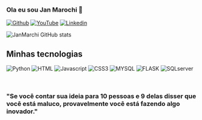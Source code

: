 
### Ola eu sou Jan Marochi 👋
[![Github](https://img.shields.io/badge/GitHub-100000?style=for-the-badge&logo=github&logoColor=white)](https://github.com/JanMarchi)
[![YouTube](https://img.shields.io/badge/YouTube-FF0000?style=for-the-badge&logo=youtube&logoColor=white)](https://www.youtube.com/channel/UCJnky0nnChE8ys-u71y4dSw)
[![Linkedin](https://img.shields.io/badge/LinkedIn-0077B5?style=for-the-badge&logo=linkedin&logoColor=white)](https://www.linkedin.com/in/jan-marchi-54578b243/)


![JanMarchi GitHub stats](https://github-readme-stats.vercel.app/api?username=JanMarchi&show_icons=true&theme=radical)


## Minhas tecnologias

![Python](https://img.shields.io/badge/Python-3776AB?style=for-the-badge&logo=python&logoColor=white)
![HTML](https://img.shields.io/badge/HTML5-E34F26?style=for-the-badge&logo=html5&logoColor=white)
![Javascript](https://img.shields.io/badge/JavaScript-323330?style=for-the-badge&logo=javascript&logoColor=F7DF1E)
![CSS3](https://img.shields.io/badge/CSS3-1572B6?style=for-the-badge&logo=css3&logoColor=white)
![MYSQL](https://img.shields.io/badge/MySQL-00000F?style=for-the-badge&logo=mysql&logoColor=white)
![FLASK](https://img.shields.io/badge/Flask-000000?style=for-the-badge&logo=flask&logoColor=white)
![SQLserver](https://img.shields.io/badge/GIT-E44C30?style=for-the-badge&logo=git&logoColor=white)


 
 <br/>

### "Se você contar sua ideia para 10 pessoas e 9 delas disser que você está maluco, provavelmente você está fazendo algo inovador."
